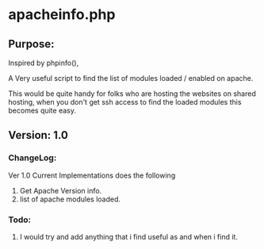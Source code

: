 # apacheinfo.php

## Purpose: 
Inspired by phpinfo(),

A Very useful script to find the list of modules loaded / enabled on apache.

This would be quite handy for folks who are hosting the websites on shared hosting, when you don't get ssh access to find the loaded modules this becomes quite easy.
 
## Version: 1.0
 
### ChangeLog:

Ver 1.0
Current Implementations does the following
1. Get Apache Version info.
2. list of apache modules loaded.
 
### Todo:
1. I would try and add anything that i find useful as and when i find it.
 
 
